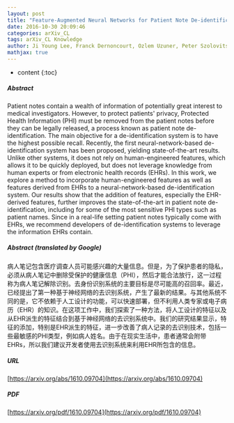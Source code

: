 ```yaml
---
layout: post
title: "Feature-Augmented Neural Networks for Patient Note De-identification"
date: 2016-10-30 20:09:46
categories: arXiv_CL
tags: arXiv_CL Knowledge
author: Ji Young Lee, Franck Dernoncourt, Ozlem Uzuner, Peter Szolovits
mathjax: true
---
```


* content
{:toc}

##### Abstract
Patient notes contain a wealth of information of potentially great interest to medical investigators. However, to protect patients' privacy, Protected Health Information (PHI) must be removed from the patient notes before they can be legally released, a process known as patient note de-identification. The main objective for a de-identification system is to have the highest possible recall. Recently, the first neural-network-based de-identification system has been proposed, yielding state-of-the-art results. Unlike other systems, it does not rely on human-engineered features, which allows it to be quickly deployed, but does not leverage knowledge from human experts or from electronic health records (EHRs). In this work, we explore a method to incorporate human-engineered features as well as features derived from EHRs to a neural-network-based de-identification system. Our results show that the addition of features, especially the EHR-derived features, further improves the state-of-the-art in patient note de-identification, including for some of the most sensitive PHI types such as patient names. Since in a real-life setting patient notes typically come with EHRs, we recommend developers of de-identification systems to leverage the information EHRs contain.

##### Abstract (translated by Google)
病人笔记包含医疗调查人员可能感兴趣的大量信息。但是，为了保护患者的隐私，必须从病人笔记中删除受保护的健康信息（PHI），然后才能合法放行，这一过程称为病人笔记解除识别。去身份识别系统的主要目标是尽可能高的召回率。最近，已经提出了第一种基于神经网络的去识别系统，产生了最新的结果。与其他系统不同的是，它不依赖于人工设计的功能，可以快速部署，但不利用人类专家或电子病历（EHR）的知识。在这项工作中，我们探索了一种方法，将人工设计的特征以及从EHR派生的特征结合到基于神经网络的去识别系统中。我们的研究结果显示，特征的添加，特别是EHR派生的特征，进一步改善了病人记录的去识别技术，包括一些最敏感的PHI类型，例如病人姓名。由于在现实生活中，患者通常会附带EHRs，所以我们建议开发者使用去识别系统来利用EHR所包含的信息。

##### URL
[https://arxiv.org/abs/1610.09704](https://arxiv.org/abs/1610.09704)

##### PDF
[https://arxiv.org/pdf/1610.09704](https://arxiv.org/pdf/1610.09704)

